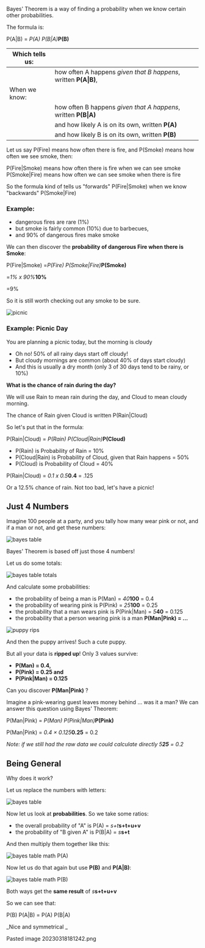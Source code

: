 

Bayes' Theorem is a way of finding a probability when we know certain other probabilities.

The formula is:

P(A|B) = _P(A) P(B|A)_**P(B)**

|Which tells us:| | |
| --- | --- | --- |
| | how often A happens *given that B happens*, written **P(A\|B)**, | |
| When we know:| | |
| | how often B happens *given that A happens*, written **P(B\|A)** | 
| | and how likely A is on its own, written **P(A)** | 
| | and how likely B is on its own, written **P(B)** | 

Let us say P(Fire) means how often there is fire, and P(Smoke) means how often we see smoke, then:

P(Fire|Smoke) means how often there is fire when we can see smoke  
P(Smoke|Fire) means how often we can see smoke when there is fire

So the formula kind of tells us "forwards" P(Fire|Smoke) when we know "backwards" P(Smoke|Fire)

### Example:

- dangerous fires are rare (1%)
- but smoke is fairly common (10%) due to barbecues,
- and 90% of dangerous fires make smoke

We can then discover the **probability of dangerous Fire when there is Smoke**:

P(Fire|Smoke) =_P(Fire) P(Smoke|Fire)_**P(Smoke)**

\=_1% x 90%_**10%**

\=9%

So it is still worth checking out any smoke to be sure.

![picnic](https://www.mathsisfun.com/data/images/picnic.jpg)

### Example: Picnic Day

You are planning a picnic today, but the morning is cloudy

- Oh no! 50% of all rainy days start off cloudy!
- But cloudy mornings are common (about 40% of days start cloudy)
- And this is usually a dry month (only 3 of 30 days tend to be rainy, or 10%)

**What is the chance of rain during the day?**

We will use Rain to mean rain during the day, and Cloud to mean cloudy morning.

The chance of Rain given Cloud is written P(Rain|Cloud)

So let's put that in the formula:

P(Rain|Cloud) = _P(Rain) P(Cloud|Rain)_**P(Cloud)**

- P(Rain) is Probability of Rain = 10%
- P(Cloud|Rain) is Probability of Cloud, given that Rain happens = 50%
- P(Cloud) is Probability of Cloud = 40%

P(Rain|Cloud) = _0.1 x 0.5_**0.4**  = .125

Or a 12.5% chance of rain. Not too bad, let's have a picnic!

## Just 4 Numbers

Imagine 100 people at a party, and you tally how many wear pink or not, and if a man or not, and get these numbers:

![bayes table](https://www.mathsisfun.com/data/images/bayes-table-pink-man.svg)

Bayes' Theorem is based off just those 4 numbers!

Let us do some totals:

![bayes table totals](https://www.mathsisfun.com/data/images/bayes-table-pink-man-tot.svg)

And calculate some probabilities:

-   the probability of being a man is P(Man) = _40_**100** = 0.4
-   the probability of wearing pink is P(Pink) = _25_**100** = 0.25
-   the probability that a man wears pink is P(Pink|Man) = _5_**40** = 0.125
-   the probability that a person wearing pink is a man **P(Man|Pink) = ...**

![puppy rips](https://www.mathsisfun.com/data/images/arrow-pup-rip.jpg)

And then the puppy arrives! Such a cute puppy.

But all your data is **ripped up**! Only 3 values survive:

-   **P(Man) = 0.4,**
-   **P(Pink) = 0.25 and**
-   **P(Pink|Man) = 0.125**

Can you discover **P(Man|Pink)** ?

Imagine a pink-wearing guest leaves money behind ... was it a man? We can answer this question using Bayes' Theorem:

P(Man|Pink) = _P(Man) P(Pink|Man)_**P(Pink)**

P(Man|Pink) = _0.4 × 0.125_**0.25** = 0.2

_Note: if we still had the raw data we could calculate directly _5_**25** = 0.2_

## Being General

Why does it work?

Let us replace the numbers with letters:

![bayes table](https://www.mathsisfun.com/data/images/bayes-table.svg)

Now let us look at **probabilities**. So we take some ratios:

-   the overall probability of "A" is P(A) = _s+t_**s+t+u+v**
-   the probability of "B given A" is P(B|A) = _s_**s+t**

And then multiply them together like this:

![bayes table math P(A)](https://www.mathsisfun.com/data/images/bayes-table-math-a.svg)

Now let us do that again but use **P(B)** and **P(A|B)**:

![bayes table math P(B)](https://www.mathsisfun.com/data/images/bayes-table-math-b.svg)

Both ways get the **same result** of _s_**s+t+u+v**

So we can see that:

P(B) P(A|B) = P(A) P(B|A)

_Nice and symmetrical _


Pasted image 20230318181242.png
